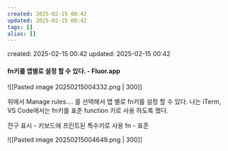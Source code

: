 ```yaml
---
created: 2025-02-15 00:42
updated: 2025-02-15 00:42
tags: []
alias: []
---
```


created: 2025-02-15 00:42
updated: 2025-02-15 00:42

#### fn키를 앱별로 설정 할 수 있다. - Fluor.app

![[Pasted image 20250215004332.png | 300]]


위에서 Manage rules.... 를 선택해서 앱 별로 fn키를 설정 할 수 있다.
나는  iTerm, VS Code에서는 fn키를 표준 function 키로 사용 하도록 했다.

전구 표시 - 키보드에 프린트된 특수키로 사용
fn - 표준 

![[Pasted image 20250215004649.png | 300]]
